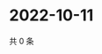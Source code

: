 # 2022-10-11

共 0 条

<!-- BEGIN WEIBO -->
<!-- 最后更新时间 Tue Oct 11 2022 15:27:57 GMT+0800 (China Standard Time) -->

<!-- END WEIBO -->
